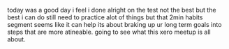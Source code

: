 today was a good day i feel i done alright on the test not the best but the best i can do still need to practice alot of things but that 2min habits segment seems like it can help its about braking up ur long term goals into steps that are more atineable. going to see what this xero meetup is all about.
